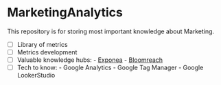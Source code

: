 # MarketingAnalytics
This repository is for storing most important knowledge about Marketing.
- [ ] Library of metrics
- [ ] Metrics development
- [ ] Valuable knowledge hubs:
        - [Exponea](https://exponea.com/ru/blog/)
        - [Bloomreach](https://www.bloomreach.com/en)
- [ ] Tech to know:
        - Google Analytics
        - Google Tag Manager
        - Google LookerStudio
